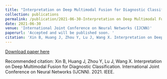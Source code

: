 ```yaml
---
title: "Interpretation on Deep Multimodal Fusion for Diagnostic Classification"
collection: publications
permalink: /publication/2021-06-30-Interpretation on Deep Multimodal Fusion for Diagnostic Classification
date: 2021-06-30
venue: 'International Joint Conference on Neural Networks (IJCNN)'
paperurl: 'Accepted and will be published soon. '
citation: 'Xin B, Huang J, Zhou Y, Lu J, Wang X. Interpretation on Deep Multimodal Fusion for Diagnostic Classification. International Joint Conference on Neural Networks (IJCNN). 2021. IEEE.'
---
```


<a href='Accepted and will be published soon. '>Download paper here</a>

Recommended citation: Xin B, Huang J, Zhou Y, Lu J, Wang X. Interpretation on Deep Multimodal Fusion for Diagnostic Classification. International Joint Conference on Neural Networks (IJCNN). 2021. IEEE.